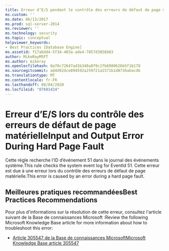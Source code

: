 ```yaml
---
title: Erreur d’E/S pendant le contrôle des erreurs de défaut de page matérielle | Microsoft Docs
ms.custom: ''
ms.date: 06/13/2017
ms.prod: sql-server-2014
ms.reviewer: ''
ms.technology: security
ms.topic: conceptual
helpviewer_keywords:
- Best Practices [Database Engine]
ms.assetid: f17abdd4-5f34-403a-ade4-7857d3056b83
author: MikeRayMSFT
ms.author: mikeray
ms.openlocfilehash: 8a70c72647ad1b348a8f9c1fb6980626b5f1b178
ms.sourcegitcommit: ad4d92dce894592a259721a1571b1d8736abacdb
ms.translationtype: MT
ms.contentlocale: fr-FR
ms.lasthandoff: 08/04/2020
ms.locfileid: "87601424"
---
```

# <a name="input-and-output-error-during-hard-page-fault"></a><span data-ttu-id="ac13b-102">Erreur d’E/S lors du contrôle des erreurs de défaut de page matérielle</span><span class="sxs-lookup"><span data-stu-id="ac13b-102">Input and Output Error During Hard Page Fault</span></span>
  <span data-ttu-id="ac13b-103">Cette règle recherche l’ID d’événement 51 dans le journal des événements système.</span><span class="sxs-lookup"><span data-stu-id="ac13b-103">This rule checks the system event log for EventId 51.</span></span> <span data-ttu-id="ac13b-104">Cette erreur est due à une erreur lors du contrôle des erreurs de défaut de page matérielle.</span><span class="sxs-lookup"><span data-stu-id="ac13b-104">This error is caused by an error during a hard page fault.</span></span>  
  
## <a name="best-practices-recommendations"></a><span data-ttu-id="ac13b-105">Meilleures pratiques recommandées</span><span class="sxs-lookup"><span data-stu-id="ac13b-105">Best Practices Recommendations</span></span>  
 <span data-ttu-id="ac13b-106">Pour plus d'informations sur la résolution de cette erreur, consultez l'article suivant de la Base de connaissances Microsoft :</span><span class="sxs-lookup"><span data-stu-id="ac13b-106">Review the following Microsoft Knowledge Base article for more information about how to troubleshoot this error:</span></span>  
  
-   [<span data-ttu-id="ac13b-107">Article 305547 de la Base de connaissances Microsoft</span><span class="sxs-lookup"><span data-stu-id="ac13b-107">Microsoft Knowledge Base article 305547</span></span>](https://go.microsoft.com/fwlink/?linkid=117748)  
  
  
